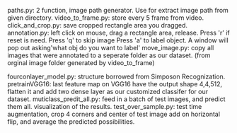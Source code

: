 paths.py: 2 function, image path generator. Use for extract image path from given directory.
video_to_frame.py: store every 5 frame from video.
click_and_crop.py: save cropped rectangle area you dragged.
annotation.py: left click on mouse, drag a rectangle area, release.  Press 'r' if reset is need. Press 'q' to skip image  Press 'a' to label object. A window will pop out asking'what obj do you want to label'
move_image.py: copy all images that were annotated to a seperate folder as our dataset. (from orginal image folder generated by video_to_frame)


fourconlayer_model.py: structure borrowed from Simposon Recognization.
pretrainVGG16: last feature map on VGG16 have the output shape 4,4,512,  flatten it and add two dense layer as our customized classifer for our dataset.
muticlass_predit_all.py: feed in a batch of test images, and predict them all. visualization of the results.
test_over_sample.py:  test time augmentation, crop 4 corners and center of test image add on horizontal flip, and average the predicted possibilities.


